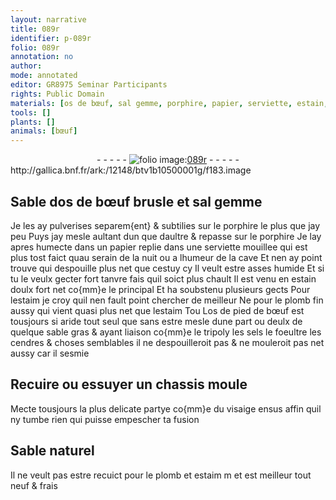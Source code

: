 ```yaml
---
layout: narrative
title: 089r
identifier: p-089r
folio: 089r
annotation: no
author:
mode: annotated
editor: GR8975 Seminar Participants
rights: Public Domain
materials: [os de bœuf, sal gemme, porphire, papier, serviette, estain, estaim, plomb, os de pied de bœuf, tripoly, sels, foeultre, cendres]
tools: []
plants: []
animals: [bœuf]
---
```


<div class="folio" align="center">- - - - - <a href="http://gallica.bnf.fr/ark:/12148/btv1b10500001g/f183.image" target="_blank"><img src="https://cu-mkp.github.io/2017-workshop-edition/assets/photo-icon.png" alt="folio image: " style="display:inline-block; margin-bottom:-3px;"/>089r</a> - - - - - </div> http://gallica.bnf.fr/ark:/12148/btv1b10500001g/f183.image   

## Sable d<span class="m">os de <span class="al">bœuf</span></span> brusle et <span class="m">sal gemme</span>

 
Je les ay pulverises separem{ent} & subtilies sur le <span class="m">porphire</span> le plus que jay peu Puys jay mesle aultant dun que daultre & repasse sur le <span class="m">porphire</span> Je lay apres humecte dans un <span class="m">papier</span> replie dans une <span class="m">serviette</span> mouillee qui est plus tost faict quau <span class="env">serain de la nuit</span> ou a l<span class="env">humeur de la cave</span> Et nen ay point trouve qui despouille plus net que cestuy cy Il veult estre asses humide Et si tu le veulx gecter fort tanvre fais quil soict plus chault Il est venu en <span class="m">estain</span> doulx fort net co{mm}e le principal Et ha soubstenu plusieurs gects Pour l<span class="m">estaim</span> je croy quil nen fault point chercher de meilleur Ne pour le <span class="m">plomb</span> fin aussy qui vient quasi plus net que l<span class="m">estaim</span> Tou L<span class="m">os de pied de <span class="al">bœuf</span></span> est tousjours si aride tout seul que sans estre mesle dune part ou deulx de quelque sable gras & ayant liaison co{mm}e le <span class="m">tripoly</span> les <span class="m">sels</span> le <span class="m">foeultre</span> les <span class="m">cendres</span> & choses semblables il ne despouilleroit pas & ne mouleroit pas net aussy car il sesmie
    

## Recuire ou essuyer un chassis moule

 
Mecte tousjours la plus delicate partye co{mm}e du visaige ensus affin quil ny tumbe rien qui puisse empescher ta fusion
    

## Sable naturel

 
Il ne veult pas estre recuict pour le <span class="m">plomb</span> et <span class="m">estaim</span> m et est meilleur tout neuf & frais
 